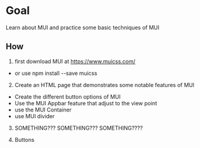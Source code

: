 # Goal
Learn about MUI and practice some basic techniques of MUI

## How
1. first download MUI at https://www.muicss.com/
  - or use npm install --save muicss

2. Create an HTML page that demonstrates some notable features of MUI
  - Create the different button options of MUI
  - Use the MUI Appbar feature that adjust to the view point
  - use the MUI Container
  - use MUI divider

3. SOMETHING??? SOMETHING??? SOMETHING????

4. Buttons
